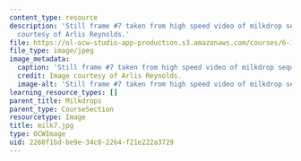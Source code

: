 ```yaml
---
content_type: resource
description: 'Still frame #7 taken from high speed video of milkdrop sequence. Image
  courtesy of Arlis Reynolds.'
file: https://ol-ocw-studio-app-production.s3.amazonaws.com/courses/6-163-strobe-project-laboratory-fall-2005/2260f1bdbe9e34c02264f21e222a3729_milk7.jpg
file_type: image/jpeg
image_metadata:
  caption: 'Still frame #7 taken from high speed video of milkdrop sequence.'
  credit: Image courtesy of Arlis Reynolds.
  image-alt: 'Still frame #7 taken from high speed video of milkdrop sequence.'
learning_resource_types: []
parent_title: Milkdrops
parent_type: CourseSection
resourcetype: Image
title: milk7.jpg
type: OCWImage
uid: 2260f1bd-be9e-34c0-2264-f21e222a3729
---
```

